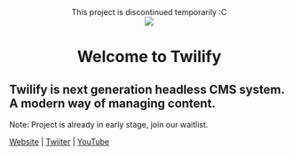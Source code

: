 <div align="center">
    This project is discontinued temporarily :C 
</div>

<div align="center" href="https://twilify.app">
    <img src="https://twilify.app/logo-128x.png">
    <h1>Welcome to Twilify</h1>
</div>

## Twilify is next generation headless CMS system. A modern way of managing content.

Note: Project is already in early stage, join our waitlist.

[Website](https://twilify.app) | [Twiiter](https://twitter.com/twilifyapp) | [YouTube](https://www.youtube.com/@twilifyapp)


